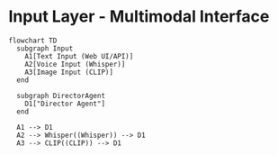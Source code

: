 # Input Layer - Multimodal Interface

```mermaid
flowchart TD
  subgraph Input
    A1[Text Input (Web UI/API)]
    A2[Voice Input (Whisper)]
    A3[Image Input (CLIP)]
  end

  subgraph DirectorAgent
    D1["Director Agent"]
  end

  A1 --> D1
  A2 --> Whisper((Whisper)) --> D1
  A3 --> CLIP((CLIP)) --> D1
```

